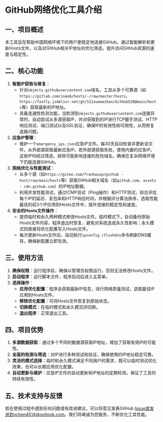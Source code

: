 # GitHub网络优化工具介绍

## 一、项目概述
本工具旨在帮助中国网络环境下的用户更稳定地连接GitHub。通过智能解析和更新Hosts文件，以及对GitHub相关IP地址的优化筛选，提升访问GitHub资源的速度与稳定性。

## 二、核心功能
1. **智能IP获取与修复**：
    - 针对`objects.githubusercontent.com`域名，工具从多个可靠源（如`https://gitlab.com/ineo6/hosts/-/raw/master/hosts`、`https://fastly.jsdelivr.net/gh/521xueweihan/GitHub520@main/hosts`等）获取最新的IP地址。
    - 具备连通性检测功能，当检测到`objects.githubusercontent.com`连接异常时，自动尝试从多源获取IP，并对获取到的IP进行TCP握手测试、HTTP响应测试、端口测试以及SSL验证，确保IP的有效性和可用性，从而修复连接问题。
2. **应急IP管理**：
    - 维护一个`emergency_ips.json`应急IP文件。每30天自动检查并更新该文件，从外部源获取最新应急IP。若外部源获取失败，使用内置的应急IP。这些IP均经过筛选，排除可能影响连接的危险域名，确保在复杂网络环境下仍能连接GitHub。
3. **网络优化与性能测试**：
    - 从多个源（如`https://gitee.com/frankwuzp/github - host/raw/main/hosts`等）获取GitHub相关域名（如`github.com`、`assets - cdn.github.com`）的IP地址数据。
    - 利用并发性能测试，通过ICMP测试（Ping操作）和HTTP测试，综合评估每个IP的延迟、丢包率和HTTP响应时间，并根据评分算法排序，选取性能最佳的前3个IP应用到Hosts文件中，提升连接的稳定性和速度。
4. **安全的Hosts文件操作**：
    - 提供临时和永久两种模式修改Hosts文件。临时模式下，自动备份原始Hosts文件内容，程序退出时恢复，避免对系统造成永久性影响；永久模式则直接将优化配置写入Hosts文件。
    - 每次更新Hosts文件后，自动执行`ipconfig /flushdns`命令刷新DNS缓存，确保新配置立即生效。

## 三、使用方法
1. **确保权限**：运行程序前，确保以管理员权限运行，否则无法修改Hosts文件。
2. **启动程序**：运行脚本文件，程序启动后进入主菜单。
3. **选择操作**：
    - **应用优化配置**：程序会获取最新IP信息，进行网络质量测试，选取最佳IP应用到Hosts文件。
    - **移除优化配置**：可将Hosts文件恢复到原始状态。
    - **切换模式**：在临时模式和永久模式间切换。
    - **退出程序**：正常退出工具。

## 四、项目优势
1. **多源数据获取**：通过多个不同的数据源获取IP地址，增加了获取有效IP的可能性。
2. **全面的检测与筛选**：对IP进行多种测试和验证，确保使用的IP地址稳定可靠。
3. **灵活的模式选择**：临时和永久模式满足不同用户的需求，既可以临时测试优化效果，也可以长期应用优化配置。
4. **自动更新与维护**：应急IP文件的自动更新和IP地址的定期检测，保证了工具的持续有效性。

## 五、技术支持与反馈
若在使用过程中遇到任何问题或有改进建议，可以将意见发表GitHub Issue或发送到ychen4514@outlook.com。我们将竭诚为您服务，不断优化工具性能。